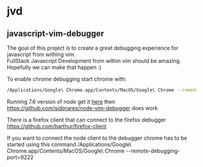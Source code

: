 # jvd
## javascript-vim-debugger 

The goal of this project is to create a great debugging experience for javascript from withing vim.  
FullStack Javascript Development from within vim should be amazing.
Hopefully we can make that happen :)

To enable chrome debugging start chrome with:
```bash
/Applications/Google\ Chrome.app/Contents/MacOS/Google\ Chrome --remote-debugging-port=9222
```


Running 7.6 version of node get it [here](https://nodejs.org/dist/v7.6.0/)
then https://github.com/sidorares/node-vim-debugger does work

There is a firefox client that can connect to the firefox debugger  https://github.com/harthur/firefox-client
 
 If you want to connect the node client to the debugger chrome has to be started using this command
/Applications/Google\ Chrome.app/Contents/MacOS/Google\ Chrome --remote-debugging-port=9222


